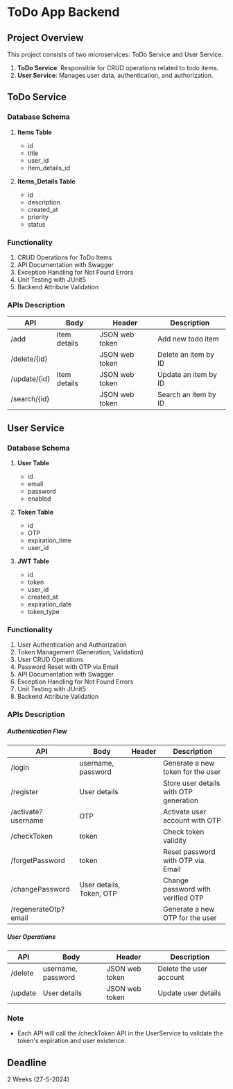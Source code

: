 # ToDo App Backend

## Project Overview

This project consists of two microservices: ToDo Service and User Service.

1. **ToDo Service**: Responsible for CRUD operations related to todo items.
2. **User Service**: Manages user data, authentication, and authorization.

## ToDo Service

### Database Schema

1. **Items Table**
   - id
   - title
   - user_id
   - item_details_id

2. **Items_Details Table**
   - id
   - description
   - created_at
   - priority
   - status

### Functionality

1. CRUD Operations for ToDo Items
2. API Documentation with Swagger
3. Exception Handling for Not Found Errors
4. Unit Testing with JUnit5
5. Backend Attribute Validation

### APIs Description

| API             | Body                  | Header                | Description                                |
|-----------------|-----------------------|-----------------------|--------------------------------------------|
| /add            | Item details          | JSON web token        | Add new todo item                          |
| /delete/{id}    |                       | JSON web token        | Delete an item by ID                       |
| /update/{id}    | Item details          | JSON web token        | Update an item by ID                       |
| /search/{id}    |                       | JSON web token        | Search an item by ID                       |

## User Service

### Database Schema

1. **User Table**
   - id
   - email
   - password
   - enabled

2. **Token Table**
   - id
   - OTP
   - expiration_time
   - user_id

3. **JWT Table**
   - id
   - token
   - user_id
   - created_at
   - expiration_date
   - token_type

### Functionality

1. User Authentication and Authorization
2. Token Management (Generation, Validation)
3. User CRUD Operations
4. Password Reset with OTP via Email
5. API Documentation with Swagger
6. Exception Handling for Not Found Errors
7. Unit Testing with JUnit5
8. Backend Attribute Validation

### APIs Description

##### Authentication Flow
| API                | Body                  | Header                | Description                                |
|--------------------|-----------------------|-----------------------|--------------------------------------------|
| /login             | username, password    |                       | Generate a new token for the user          |
| /register          | User details          |                       | Store user details with OTP generation     |
| /activate?username | OTP                   |                       | Activate user account with OTP             |
| /checkToken        | token                 |                       | Check token validity                       |
| /forgetPassword    | token                 |                       | Reset password with OTP via Email          |
| /changePassword    | User details, Token, OTP |                    | Change password with verified OTP          |
| /regenerateOtp?email |                    |                       | Generate a new OTP for the user            |

##### User Operations
| API                | Body                  | Header                | Description                                |
|--------------------|-----------------------|-----------------------|--------------------------------------------|
| /delete            | username, password    | JSON web token        | Delete the user account                    |
| /update            | User details          | JSON web token        | Update user details                        |

### Note
- Each API will call the /checkToken API in the UserService to validate the token's expiration and user existence.

## Deadline
2 Weeks (27-5-2024)
